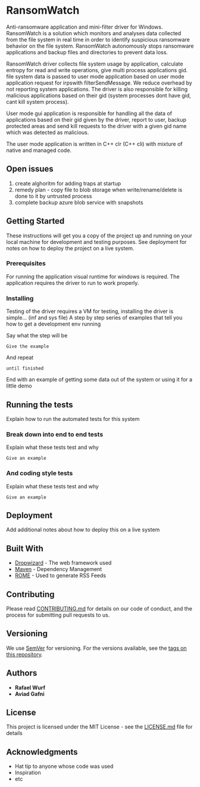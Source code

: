 # RansomWatch

Anti-ransomware application and mini-filter driver for Windows.
RansomWatch is a solution which monitors and analyses data collected from the file system in real time in order to identify suspicious ransomware behavior on the file system. 
RansomWatch autonomously stops ransomware applications and backup files and directories to prevent data loss.

RansomWatch driver collects file system usage by application, calculate entropy for read and write operations, give multi process applications gid. file system data is passed to user mode application based on user mode application request for irpswith filterSendMessage. We reduce overhead by not reporting system applications. The driver is also responsible for killing malicious applications based on their gid (system processes dont have gid, cant kill system process).

User mode gui application is responsible for handling all the data of applications based on their gid given by the driver, report to user, backup protected areas and send kill requests to the driver with a given gid name which was detected as malicious.

The user mode application is written in C++ clr (C++ cli) with mixture of native and managed code.

## Open issues

1. create alghoritm for adding traps at startup
2. remedy plan - copy file to blob storage when write/rename/delete is done to it by untrusted process
3. complete backup azure blob service with snapshots

## Getting Started

These instructions will get you a copy of the project up and running on your local machine for development and testing purposes. See deployment for notes on how to deploy the project on a live system.

### Prerequisites

For running the application visual runtime for windows is required.
The application requires the driver to run to work properly.

### Installing

Testing of the driver requires a VM for testing, installing the driver is simple... (inf and sys file)
A step by step series of examples that tell you how to get a development env running

Say what the step will be

```
Give the example
```

And repeat

```
until finished
```

End with an example of getting some data out of the system or using it for a little demo

## Running the tests

Explain how to run the automated tests for this system

### Break down into end to end tests

Explain what these tests test and why

```
Give an example
```

### And coding style tests

Explain what these tests test and why

```
Give an example
```

## Deployment

Add additional notes about how to deploy this on a live system

## Built With

* [Dropwizard](http://www.dropwizard.io/1.0.2/docs/) - The web framework used
* [Maven](https://maven.apache.org/) - Dependency Management
* [ROME](https://rometools.github.io/rome/) - Used to generate RSS Feeds

## Contributing

Please read [CONTRIBUTING.md](https://gist.github.com/PurpleBooth/b24679402957c63ec426) for details on our code of conduct, and the process for submitting pull requests to us.

## Versioning

We use [SemVer](http://semver.org/) for versioning. For the versions available, see the [tags on this repository](https://github.com/your/project/tags). 

## Authors

* **Rafael Wurf**
* **Aviad Gafni**

## License

This project is licensed under the MIT License - see the [LICENSE.md](LICENSE.md) file for details

## Acknowledgments

* Hat tip to anyone whose code was used
* Inspiration
* etc

